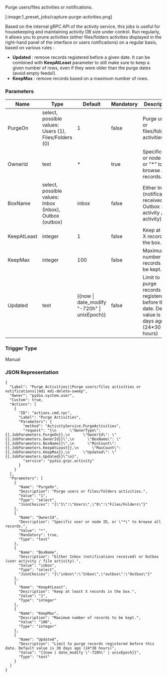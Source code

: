 
Purge users/files activities or notifications.

[:image:1_preset_jobs/capture-purge-activities.png]

Based on the internal gRPC API of the activity service, this jobs is useful for housekeeping and maintaining activity DB size
under control. Run regularly, it allows you to prune activities (either files/folders activities displayed in the right-hand panel of the interface or users notifications) on 
a regular basis, based on various rules : 

 - **Updated** : remove records registered before a given date. It can be combined with **KeepAtLeast** parameter to still make
   sure to keep a given number of rows, even if they were older than the purge dates (avoid empty feeds!).
 - **KeepMax** : remove records based on a maximum number of rows.



### Parameters

|Name|Type|Default|Mandatory|Description|
|----|----|-------|---------|-----------|
|PurgeOn|select, possible values: Users (1), Files/Folders (0)|1|false|Purge users or files/folders activities.|
|OwnerId|text|*|true|Specific user or node ID, or "*" to browse all records.|
|BoxName|select, possible values: Inbox (inbox), Outbox (outbox)|inbox|false|Either Inbox (notifications received) or Outbox (user activity / file activity).|
|KeepAtLeast|integer|1|false|Keep at least X records in the box.|
|KeepMax|integer|100|false|Maximum number of records to be kept.|
|Updated|text|{{now &#124; date_modify &#34;-720h&#34; &#124; unixEpoch}}|false|Limit to purge records registered before this date. Default value is 30 days ago (24*30 hours)|



### Trigger Type
Manual

### JSON Representation

```
{
  "Label": "Purge Activities||Purge users/files activities or notifications||mdi mdi-delete-sweep",
  "Owner": "pydio.system.user",
  "Custom": true,
  "Actions": [
    {
      "ID": "actions.cmd.rpc",
      "Label": "Purge Activities",
      "Parameters": {
        "method": "ActivityService.PurgeActivities",
        "request": "{\n      \"OwnerType\": {{.JobParameters.PurgeOn}},\n      \"OwnerId\": \"{{.JobParameters.OwnerId}}\",\n      \"BoxName\": \"{{.JobParameters.BoxName}}\",\n      \"MinCount\": {{.JobParameters.KeepAtLeast}},\n      \"MaxCount\": {{.JobParameters.KeepMax}},\n      \"Updated\": \"{{.JobParameters.Updated}}\"\n}",
        "service": "pydio.grpc.activity"
      }
    }
  ],
  "Parameters": [
    {
      "Name": "PurgeOn",
      "Description": "Purge users or files/folders activities.",
      "Value": "1",
      "Type": "select",
      "JsonChoices": "{\"1\":\"Users\",\"0\":\"Files/Folders\"}"
    },
    {
      "Name": "OwnerId",
      "Description": "Specific user or node ID, or \"*\" to browse all records.",
      "Value": "*",
      "Mandatory": true,
      "Type": "text"
    },
    {
      "Name": "BoxName",
      "Description": "Either Inbox (notifications received) or Outbox (user activity / file activity).",
      "Value": "inbox",
      "Type": "select",
      "JsonChoices": "{\"inbox\":\"Inbox\",\"outbox\":\"Outbox\"}"
    },
    {
      "Name": "KeepAtLeast",
      "Description": "Keep at least X records in the box.",
      "Value": "1",
      "Type": "integer"
    },
    {
      "Name": "KeepMax",
      "Description": "Maximum number of records to be kept.",
      "Value": "100",
      "Type": "integer"
    },
    {
      "Name": "Updated",
      "Description": "Limit to purge records registered before this date. Default value is 30 days ago (24*30 hours)",
      "Value": "{{now | date_modify \"-720h\" | unixEpoch}}",
      "Type": "text"
    }
  ]
}
```
